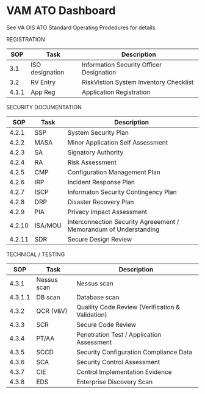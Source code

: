 # VAM ATO Dashboard

See VA OIS ATO Standard Operating Prodedures for details.


REGISTRATION

SOP     | Task    | Description
|--------|---------|--------|
3.1	    | ISO designation	  | Information Security Officer Designation
3.2	    | RV Entry	        | RiskVistion System Inventory Checklist
4.1.1	  | App Reg	          | Application Registration

SECURITY DOCUMENTATION

SOP     | Task    | Description
|--------|---------|--------|
4.2.1	  | SSP	              | System Security Plan
4.2.2	  | MASA	            | Minor Application Self Assessment
4.2.3	  | SA	              | Signatory Authority
4.2.4	  | RA	              | Risk Assessment
4.2.5	  | CMP	              | Configuration Management Plan
4.2.6	  | IRP	              | Incident Response Plan
4.2.7	  | ISCP	            | Informaton Security Contingency Plan
4.2.8	  | DRP	              | Disaster Recovery Plan
4.2.9	  | PIA	              | Privacy Impact Assessment
4.2.10	| ISA/MOU	          | Interconnection Security Agreeement / Memorandum of Understanding
4.2.11	| SDR	              | Secure Design Review

TECHNICAL / TESTING

SOP     | Task    | Description
|--------|---------|--------|
4.3.1	  | Nessus scan	      | Nessus scan
4.3.1.1	| DB scan	          | Database scan
4.3.2	  | QCR (V&V)	        | Quaility Code Review (Verification & Validation)
4.3.3	  | SCR	              | Secure Code Review
4.3.4	  | PT/AA	            | Penetration Test / Application Assessment
4.3.5	  | SCCD	            | Security Configuration Compliance Data
4.3.6	  | SCA	              | Security Control Assessment
4.3.7	  | CIE	              | Control Implementation Evidence
4.3.8	  | EDS	              | Enterprise Discovery Scan
